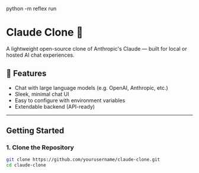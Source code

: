python -m reflex run    


# Claude Clone 🧠

A lightweight open-source clone of Anthropic's Claude — built for local or hosted AI chat experiences.

## 🚀 Features

- Chat with large language models (e.g. OpenAI, Anthropic, etc.)
- Sleek, minimal chat UI
- Easy to configure with environment variables
- Extendable backend (API-ready)

---

##  Getting Started

### 1. Clone the Repository

```bash
git clone https://github.com/yourusername/claude-clone.git
cd claude-clone
